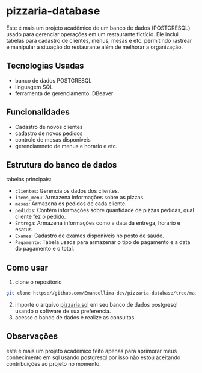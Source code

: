 # pizzaria-database

Este é mais um projeto acadêmico de um banco de dados (POSTGRESQL) usado para gerenciar operações em um restaurante fictício. Ele inclui tabelas para cadastro de clientes, menus, mesas e etc. permitindo rastrear e manipular a situação do restaurante além de melhorar a organização.

## Tecnologias Usadas
- banco de dados POSTGRESQL
- linguagem SQL
- ferramenta de gerenciamento: DBeaver

## Funcionalidades
- Cadastro de novos clientes
- cadastro de novos pedidos
- controle de mesas disponíveis
- gerenciamneto de menus e horario e etc.

## Estrutura do banco de dados

tabelas principais:

  - `clientes`: Gerencia os dados dos clientes.
  - `itens_menu`: Armazena informações sobre as pizzas.
  - `mesas`: Armazena os pedidos de cada cliente.
  - `pedidos`: Contém informações sobre quantidade de pizzas pedidas, qual cliente fez o pedido.
  - `Entrega`: Armazena informações como a data da entrega, horario e esatus
  - `Exames`: Cadastro de exames disponíveis no posto de saúde.
  - `Pagamento`: Tabela usada para armazenar o tipo de pagamento e a data do pagamento e o total.

## Como usar
1. clone o repositório
  ```bash
  git clone https://github.com/Emanoellima-dev/pizzaria-database/tree/main
```
2. importe o arquivo [pizzaria.sql](https://github.com/Emanoellima-dev/pizzaria-database/blob/main/pizzaria.sql) em seu banco de dados postgresql usando o software de sua preferencia.
3. acesse o banco de dados e realize as consultas.

## Observações
este é mais um projeto acadêmico feito apenas para aprimorar meus conhecimento em sql usando postgresql por isso não estou aceitando contribuições ao projeto no momento.
